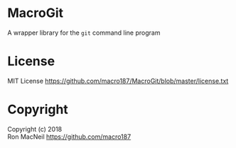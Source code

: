 MacroGit
========

A wrapper library for the `git` command line program


License
=======

MIT License <https://github.com/macro187/MacroGit/blob/master/license.txt>


Copyright
=========

Copyright (c) 2018  
Ron MacNeil <https://github.com/macro187>

